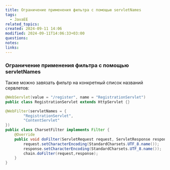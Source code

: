 ```yaml
---
title: Ограничение применения фильтра с помощью servletNames
tags:
  - JavaEE
related_topics: 
created: 2024-09-11 14:06
modified: 2024-09-11T14:06:33+03:00
questions: 
notes: 
links: 
---
```

### Ограничение применения фильтра с помощью servletNames

Также можно завязать фильтр на конкретный список названий сервлетов:

```Java
@WebServlet(value = "/register", name = "RegistrationServlet")
public class RegistrationServlet extends HttpServlet {}
```

```Java
@WebFilter(servletNames = {
        "RegistrationServlet",
        "ContentServlet"
})
public class CharsetFilter implements Filter {
    @Override
    public void doFilter(ServletRequest request, ServletResponse response, FilterChain chain) throws IOException, ServletException {
        request.setCharacterEncoding(StandardCharsets.UTF_8.name());
        response.setCharacterEncoding(StandardCharsets.UTF_8.name());
        chain.doFilter(request,response);
    }
}
```
